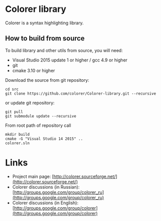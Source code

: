 Colorer library
==========
  Colorer is a syntax highlighting library.
  
How to build from source
----------
To build library and other utils from source, you will need:

  * Visual Studio 2015 update 1 or higher / gcc 4.9 or higher
  * git
  * cmake 3.10 or higher

Download the source from git repository:

    cd src
    git clone https://github.com/colorer/Colorer-library.git --recursive

or update git repository:

    git pull
    git submodule update --recursive
    
From root path of repository call
    
    mkdir build
    cmake -G "Visual Studio 14 2015" ..
    colorer.sln

Links
========================

* Project main page: [http://colorer.sourceforge.net/](http://colorer.sourceforge.net/)
* Colorer discussions (in Russian): [http://groups.google.com/group/colorer_ru](http://groups.google.com/group/colorer_ru)
* Colorer discussions (in English): [http://groups.google.com/group/colorer](http://groups.google.com/group/colorer)
